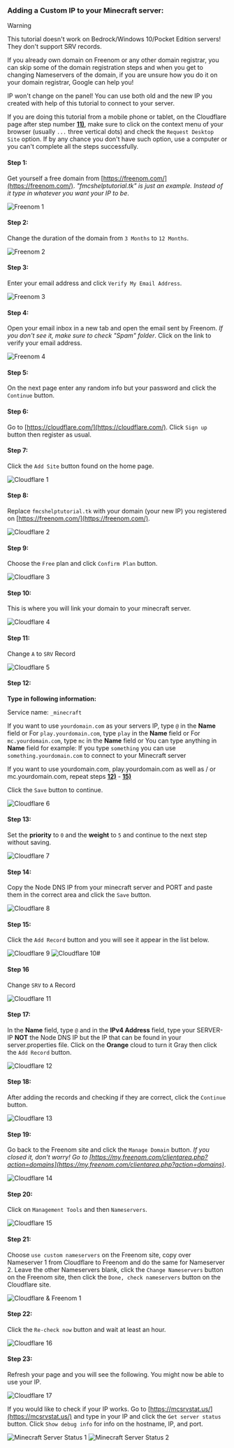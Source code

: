 ### Adding a Custom IP to your Minecraft server:

> [!WARNING]
> This tutorial doesn't work on Bedrock/Windows 10/Pocket Edition servers! They don't support SRV records. 
>
> If you already own domain on Freenom or any other domain registrar, you can skip some of the domain registration steps and when you get to changing Nameservers of the domain, if you are unsure how you do it on your domain registrar, Google can help you!
>
> IP won't change on the panel! You can use both old and the new IP you created with help of this tutorial to connect to your server.
>
> If you are doing this tutorial from a mobile phone or tablet, on the Cloudflare page after step number [**11)**](dev/custom-ip#step-11), make sure to click on the context menu of your browser (usually `...` three vertical dots) and check the `Request Desktop Site` option. If by any chance you don't have such option, use a computer or you can't complete all the steps successfully.

#### Step 1:

Get yourself a free domain from [https://freenom.com/](https://freenom.com/). *"fmcshelptutorial.tk" is just an example. Instead of it type in whatever you want your IP to be*.

![Freenom 1](https://media.discordapp.net/attachments/658324214910287883/658325182204739603/unknown.png)

#### Step 2:

Change the duration of the domain from `3 Months` to `12 Months`.

![Freenom 2](https://media.discordapp.net/attachments/658324214910287883/658326425178472458/unknown.png)

#### Step 3:

Enter your email address and click `Verify My Email Address`.

![Freenom 3](https://media.discordapp.net/attachments/658324214910287883/658327001148686388/unknown.png)

#### Step 4:

Open your email inbox in a new tab and open the email sent by Freenom. *If you don't see it, make sure to check "Spam" folder*. Click on the link to verify your email address.

![Freenom 4](https://media.discordapp.net/attachments/658324214910287883/658328091625521183/unknown.png)

#### Step 5:

On the next page enter any random info but your password and click the `Continue` button.

#### Step 6:

Go to [https://cloudflare.com/](https://cloudflare.com/). Click `Sign up` button then register as usual.

#### Step 7:

Click the `Add Site` button found on the home page.

![Cloudflare 1](https://media.discordapp.net/attachments/658324214910287883/658330815901597726/unknown.png)

#### Step 8:

Replace `fmcshelptutorial.tk` with your domain (your new IP) you registered on [https://freenom.com/](https://freenom.com/).

![Cloudflare 2](https://media.discordapp.net/attachments/658324214910287883/658331183263776808/unknown.png)

#### Step 9:

Choose the `Free` plan and click `Confirm Plan` button.

![Cloudflare 3](https://media.discordapp.net/attachments/658324214910287883/658331346963398677/unknown.png)

#### Step 10: 

This is where you will link your domain to your minecraft server.

![Cloudflare 4](https://media.discordapp.net/attachments/658324214910287883/658331534989721640/unknown.png)

#### Step 11:

Change `A` to `SRV` Record

![Cloudflare 5](https://media.discordapp.net/attachments/658324214910287883/658331809863696395/unknown.png)

#### Step 12:

**Type in following information:**

Service name: `_minecraft`

If you want to use `yourdomain.com` as your servers IP, type `@` in the **Name** field
or
For `play.yourdomain.com`, type `play` in the **Name** field
or
For `mc.yourdomain.com`, type `mc` in the **Name** field
or
You can type anything in **Name** field for example: If you type `something` you can use `something.yourdomain.com` to connect to your Minecraft server

If you want to use yourdomain.com, play.yourdomain.com as well as / or mc.yourdomain.com, repeat steps [**12)**](dev/custom-ip#step-12) - [**15)**](dev/custom-ip#step-15)

Click the `Save` button to continue.

![Cloudflare 6](https://media.discordapp.net/attachments/658324214910287883/658333438352424961/unknown.png)

#### Step 13:

Set the **priority** to `0` and the **weight** to `5` and continue to the next step without saving.

![Cloudflare 7](https://media.discordapp.net/attachments/658324214910287883/658333688169365554/unknown.png)

#### Step 14:

Copy the Node DNS IP from your minecraft server and PORT and paste them in the correct area and click the `Save` button.

![Cloudflare 8](https://media.discordapp.net/attachments/658324214910287883/658337765934759976/unknown.png)

#### Step 15:

Click the `Add Record` button and you will see it appear in the list below.

![Cloudflare 9](https://media.discordapp.net/attachments/658324214910287883/658338201311641611/unknown.png)
![Cloudflare 10](https://media.discordapp.net/attachments/658324214910287883/658338310820986880/unknown.png)#

#### Step 16

Change `SRV` to `A` Record

![Cloudflare 11](https://media.discordapp.net/attachments/658324214910287883/658338564693688360/unknown.png)

#### Step 17:

In the **Name** field, type `@` and in the **IPv4 Address** field, type your SERVER-IP **NOT** the Node DNS IP but the IP that can be found in your server.properties file. Click on the **Orange** cloud to turn it Gray then click the `Add Record` button.

![Cloudflare 12](https://media.discordapp.net/attachments/658324214910287883/658339379743293451/unknown.png)

#### Step 18:

After adding the records and checking if they are correct, click the `Continue` button.

![Cloudflare 13](https://media.discordapp.net/attachments/658324214910287883/658339670077210634/unknown.png)

#### Step 19:

Go back to the Freenom site and click the `Manage Domain` button. *If you closed it, don't worry! Go to [https://my.freenom.com/clientarea.php?action=domains](https://my.freenom.com/clientarea.php?action=domains)*.

![Cloudflare 14](https://media.discordapp.net/attachments/658324214910287883/658339850336075818/unknown.png)

#### Step 20:

Click on `Management Tools` and then `Nameservers`.

![Cloudflare 15](https://media.discordapp.net/attachments/658324214910287883/658340077490929674/unknown.png)

#### Step 21:

Choose `use custom nameservers` on the Freenom site, copy over Nameserver 1 from Cloudflare to Freenom and do the same for Nameserver 2. Leave the other Nameservers blank, click the `Change Nameservers` button on the Freenom site, then click the `Done, check nameservers` button on the Cloudflare site.

![Cloudflare & Freenom 1](https://media.discordapp.net/attachments/658324214910287883/658340870617301010/unknown.png)

#### Step 22:

Click the `Re-check now` button and wait at least an hour.

![Cloudflare 16](https://media.discordapp.net/attachments/658324214910287883/658341003329273887/unknown.png)

#### Step 23:

Refresh your page and you will see the following. You might now be able to use your IP.

![Cloudflare 17](https://media.discordapp.net/attachments/658324214910287883/658341618960826379/unknown.png)

If you would like to check if your IP works. Go to [https://mcsrvstat.us/](https://mcsrvstat.us/) and type in your IP and click the  `Get server status` button. Click `Show debug info` for info on the hostname, IP, and port. 

![Minecraft Server Status 1](https://media.discordapp.net/attachments/658324214910287883/658342376317911057/unknown.png)
![Minecraft Server Status 2](https://media.discordapp.net/attachments/658324214910287883/658342519368843274/unknown.png)


